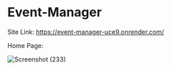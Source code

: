 # Event-Manager
Site Link:
https://event-manager-uce9.onrender.com/

Home Page:

![Screenshot (233)](https://user-images.githubusercontent.com/98982309/232225503-2e7b36aa-9baa-4921-a120-e75bf0bf9d90.png)

